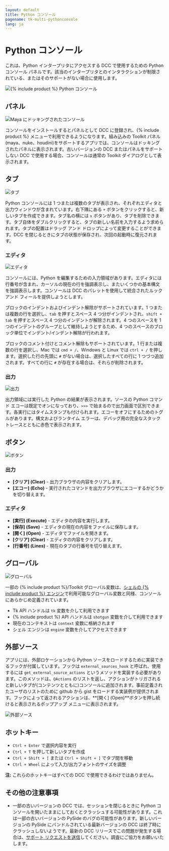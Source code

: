```yaml
---
layout: default
title: Python コンソール
pagename: tk-multi-pythonconsole
lang: ja
---
```


# Python コンソール

これは、Python インタープリタにアクセスする DCC で使用するための Python コンソール パネルです。該当のインタープリタとのインタラクションが制限されている、またはそのサポートがない場合に使用します。

![{% include product %} Python コンソール](../images/apps/multi-pythonconsole-python_console.png)

## パネル

![Maya にドッキングされたコンソール](../images/apps/multi-pythonconsole-docked.png)

コンソールをインストールするとパネルとして DCC に登録され、{% include product %} メニューで利用できるようになります。組み込みの Toolkit パネル(maya、nuke、houdini)をサポートするアプリでは、コンソールはドッキングされたパネルに表示されます。古いバージョンの DCC またはパネルをサポートしない DCC で使用する場合、コンソールは通常の Toolkit ダイアログとして表示されます。

## タブ

![タブ](../images/apps/multi-pythonconsole-tabs.png)

Python コンソールには 1 つまたは複数のタブが表示され、それぞれエディタと出力ウィンドウが含まれています。右下隅にある `+` ボタンをクリックすると、新しいタブを作成できます。タブ名の横には `x` ボタンがあり、タブを削除できます。タブ自体をダブルクリックすると、タブの新しい名前を入力するよう求められます。タブの配置はドラッグ アンド ドロップによって変更することができます。DCC を閉じるときにタブの状態が保存され、次回の起動時に復元されます。

### エディタ

![エディタ](../images/apps/multi-pythonconsole-input.png)

コンソールには、Python を編集するための入力領域があります。エディタには行番号が含まれ、カーソルの現在の行を強調表示し、またいくつかの基本構文を強調表示します。コンソールは DCC のパレットを使用して統合されたルック アンド フィールを提供しようとします。

ブロックのインデントおよびインデント解除がサポートされています。1 つまたは複数の行を選択し、`tab` を押すとスペース 4 つ分がインデントされ、`shift + tab` を押すとスペース 4 つ分のインデントが解除されます。4 つのスペースを 1 つのインデントのグループとして維持しようとするため、4 つのスペースのブロック単位でインデント/インデント解除が行われます。

ブロックのコメント付けとコメント解除もサポートされています。1 行または複数の行を選択し、Mac では `cmd + /`、Windows と Linux では `ctrl + /` を押します。選択した行の先頭に `#` がない場合は、選択したすべての行に 1 つづつ追加されます。すべての行に `#` が存在する場合は、それらが削除されます。

### 出力

![出力](../images/apps/multi-pythonconsole-output.png)

出力領域には実行した Python の結果が表示されます。ソースの Python コマンド エコーは既定でオンになっており、`>>>` で始まるので出力画面で区別できます。各実行にはタイムスタンプも付けられます。エコーをオフにするためのトグルがあります。構文およびランタイム エラーは、デバッグ用の完全なスタック トレースとともに赤色で表示されます。

## ボタン

![ボタン](../images/apps/multi-pythonconsole-buttons.png)

### 出力

* **[クリア] (Clear)** - 出力ブラウザの内容をクリアします。
* **[エコー] (Echo)** - 実行されたコマンドを出力ブラウザにエコーするかどうかを切り替えます。

### エディタ

* **[実行] (Execute)** - エディタの内容を実行します。
* **[保存] (Save)** - エディタの現在の内容をファイルに保存します。
* **[開く] (Open)** - エディタでファイルを開きます。
* **[クリア] (Clear)** - エディタの内容をクリアします。
* **[行番号] (Lines)** - 現在のタブの行番号を切り替えます。

## グローバル

![グローバル](../images/apps/multi-pythonconsoleglobals.png)

一部の {% include product %}/Toolkit グローバル変数は、[シェルの {% include product %} エンジン](https://support.shotgunsoftware.com/hc/ja/articles/219039898)で利用可能なグローバル変数と同様、コンソールにあらかじめ定義されています。

* Tk API ハンドルは `tk` 変数を介して利用できます
* {% include product %} API ハンドルは `shotgun` 変数を介して利用できます
* 現在のコンテキストは `context` 変数に格納されます
* シェル エンジンは `engine` 変数を介してアクセスできます

## 外部ソース

アプリには、外部ロケーションから Python ソースをロードするために実装できるフックが付属しています。フックは `external_sources_hook` と呼ばれ、使用するには `get_external_source_actions` というメソッドを実装する必要があります。このメソッドは、`QActions` のリストを返し、アクションがトリガされると新しいタブが(コンテンツとともに)コンソールに追加されます。事前定義されたユーザのリストのために github から gist をロードする実装例が提供されます。フックによって返されるアクションは、**[開く] (Open)**ボタンを押し続けると表示されるポップアップ メニューに表示されます。

![外部ソース](../images/apps/multi-pythonconsole-external_sources.png)

## ホットキー

* `Ctrl + Enter` で選択内容を実行
* `Ctrl + T` を押して新しいタブを作成
* `Ctrl + Shift + [` または `Ctrl + Shift + ]` でタブ間を移動
* `Ctrl + Wheel` によって入力/出力フォントのサイズを調整

**注:** これらのホットキーはすべての DCC で使用できるわけではありません。

## その他の注意事項

* 一部の古いバージョンの DCC では、セッションを閉じるときに Python コンソールを開いたままにしておくとクラッシュする可能性があります。これは一部の古いバージョンの PySide のバグの可能性があります。新しいバージョンの PySide にバンドルされている最新バージョンの DCC は終了時にクラッシュしないようです。最新の DCC リリースでこの問題が発生する場合は、[サポート リクエストを送信](https://support.shotgunsoftware.com/hc/ja/requests/new)してください。調査にご協力をお願いいたします。